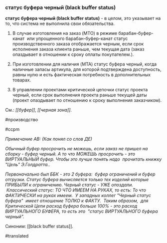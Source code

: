 ### статус буфера черный (black buffer status)

**статус буфера черный (black buffer status)** - в целом, это указывает на то, что система не выполнила свои обязательства.

1. В случае изготовления на заказ (MTO) в режиме барабан-буфер-канат  или упрощенного барабан-буфер-канат статус производственного заказа отображается черным, если срок исполнения заказа клиента раньше, чем текущая дата (заказ опаздывает в отношении к сроку оплаты покупателем.).

2. При изготовлении для наличия (MTA) статус буфера черный, когда наличные запасы артикула, для которой подтверждена доступность, равны нулю и есть фактическая потребность в дополнительных товарах.

3. В управлении проектами критической цепочки статус проекта черный, если срок выполнения проекта раньше текущей даты (проект опаздывает по отношению к сроку выполнения заказчиком).

См.: *[[буфер]]*, *[[черная зона]]*.

#производство

#ccpm

*Примечание АВ: (Как понял со слов ДЕ)*

*Обычный буфер просрочить не можешь, если заказ не пришел на сборку - буфер черный. А то что МОЖЕШЬ просрочить - это ВИРТУАЛЬНЫЙ буфер. Чтобы это лучше понять надо  прочитать книжку "Цель" Э.Голдратта..*

*Первоначально был ББК - это 2 буфера:  буфер ограничений и буфер отгрузки. Статус буфера вычисляется только тех изделий которые ПРИБЫЛИ к ограничению. Черный статус - УЖЕ опоздали.  Классический статус: ТО ЧТО ИМЕЕМ НА РУКАХ, то есть: То что ФАКТИЧЕСКИ на руках имеем.  У западных коллег "Черный статус буфера"  имеет отношение ТОЛКО к ФАКТУ.  Таким образом,  для Критической Цепи расход буфера больше 100% - это расход ВИРТУАЛЬНОГО БУФЕРА, то есть это  "статус ВИРТУАЛЬНОГО буфера черный".*

Синоним: [[black buffer status]].

#translated
